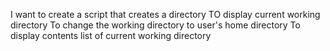 I want to create a script that creates a directory
TO display current working directory
To change the working directory to user's home directory
To display contents list of current working directory
